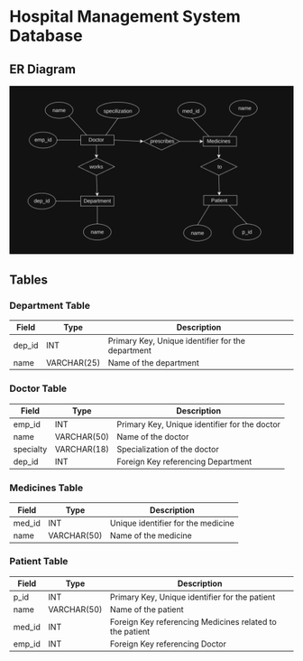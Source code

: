 # Hospital Management System Database

## ER Diagram

![Hospital Diagram](./ER-diagram/hospital_management.png)


## Tables

### Department Table

| Field  | Type         | Description                                     |
|--------|--------------|-------------------------------------------------|
| dep_id | INT          | Primary Key, Unique identifier for the department |
| name   | VARCHAR(25)  | Name of the department                          |

### Doctor Table

| Field      | Type         | Description                                     |
|------------|--------------|-------------------------------------------------|
| emp_id     | INT          | Primary Key, Unique identifier for the doctor   |
| name       | VARCHAR(50)  | Name of the doctor                              |
| specialty  | VARCHAR(18)  | Specialization of the doctor                    |
| dep_id     | INT          | Foreign Key referencing Department|

### Medicines Table

| Field  | Type         | Description                                     |
|--------|--------------|-------------------------------------------------|
| med_id | INT          | Unique identifier for the medicine              |
| name   | VARCHAR(50)  | Name of the medicine                            |

### Patient Table

| Field  | Type         | Description                                     |
|--------|--------------|-------------------------------------------------|
| p_id   | INT          | Primary Key, Unique identifier for the patient  |
| name   | VARCHAR(50)  | Name of the patient                             |
| med_id | INT          | Foreign Key referencing Medicines related to the patient |
| emp_id | INT          | Foreign Key referencing Doctor  |
